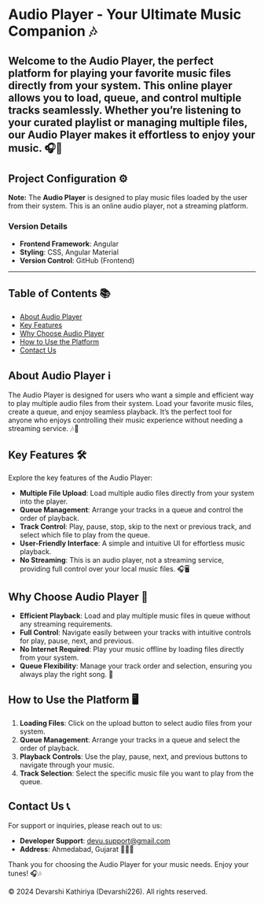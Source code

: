 # Audio Player - Your Ultimate Music Companion 🎶

Welcome to the Audio Player, the perfect platform for playing your favorite music files directly from your system. This online player allows you to load, queue, and control multiple tracks seamlessly. Whether you’re listening to your curated playlist or managing multiple files, our Audio Player makes it effortless to enjoy your music. 🎧🎵
---

## Project Configuration ⚙️

**Note:** The **Audio Player** is designed to play music files loaded by the user from their system. This is an online audio player, not a streaming platform.

### Version Details
- **Frontend Framework**: Angular
- **Styling**: CSS, Angular Material
- **Version Control**: GitHub (Frontend)

---
## Table of Contents 📚

- [About Audio Player](#about-audio-player)
- [Key Features](#key-features)
- [Why Choose Audio Player](#why-choose-audio-player)
- [How to Use the Platform](#how-to-use-the-platform)
- [Contact Us](#contact-us)

## About Audio Player ℹ️

The Audio Player is designed for users who want a simple and efficient way to play multiple audio files from their system. Load your favorite music files, create a queue, and enjoy seamless playback. It’s the perfect tool for anyone who enjoys controlling their music experience without needing a streaming service. 🎶🎤

## Key Features 🛠️

Explore the key features of the Audio Player:

- **Multiple File Upload**: Load multiple audio files directly from your system into the player.
- **Queue Management**: Arrange your tracks in a queue and control the order of playback.
- **Track Control**: Play, pause, stop, skip to the next or previous track, and select which file to play from the queue.
- **User-Friendly Interface**: A simple and intuitive UI for effortless music playback.
- **No Streaming**: This is an audio player, not a streaming service, providing full control over your local music files. 🎧🖥️

## Why Choose Audio Player 🌟

- **Efficient Playback**: Load and play multiple music files in queue without any streaming requirements.
- **Full Control**: Navigate easily between your tracks with intuitive controls for play, pause, next, and previous.
- **No Internet Required**: Play your music offline by loading files directly from your system.
- **Queue Flexibility**: Manage your track order and selection, ensuring you always play the right song. 🎵

## How to Use the Platform 🖥️

1. **Loading Files**: Click on the upload button to select audio files from your system.
2. **Queue Management**: Arrange your tracks in a queue and select the order of playback.
3. **Playback Controls**: Use the play, pause, next, and previous buttons to navigate through your music.
4. **Track Selection**: Select the specific music file you want to play from the queue.

## Contact Us 📞

For support or inquiries, please reach out to us:

- **Developer Support**: [devu.support@gmail.com](mailto:devu.support@gmail.com)
- **Address**: Ahmedabad, Gujarat 📮📞🏢

Thank you for choosing the Audio Player for your music needs. Enjoy your tunes! 🎧🎶

© 2024 Devarshi Kathiriya (Devarshi226). All rights reserved.
